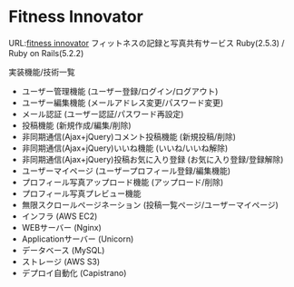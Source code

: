 # Fitness Innovator

URL:[fitness innovator](http://52.194.24.80/)
フィットネスの記録と写真共有サービス
Ruby(2.5.3) / Ruby on Rails(5.2.2)

実装機能/技術一覧

* ユーザー管理機能 (ユーザー登録/ログイン/ログアウト)
* ユーザー編集機能 (メールアドレス変更/パスワード変更)
* メール認証 (ユーザー認証/パスワード再設定)
* 投稿機能 (新規作成/編集/削除)
* 非同期通信(Ajax+jQuery)コメント投稿機能 (新規投稿/削除)
* 非同期通信(Ajax+jQuery)いいね機能 (いいね/いいね解除)
* 非同期通信(Ajax+jQuery)投稿お気に入り登録 (お気に入り登録/登録解除)
* ユーザーマイページ (ユーザープロフィール登録/編集機能)
* プロフィール写真アップロード機能 (アップロード/削除)
* プロフィール写真プレビュー機能
* 無限スクロールページネーション (投稿一覧ページ/ユーザーマイページ)
* インフラ (AWS EC2)
* WEBサーバー (Nginx)
* Applicationサーバー (Unicorn)
* データベース (MySQL)
* ストレージ (AWS S3)
* デプロイ自動化 (Capistrano)
